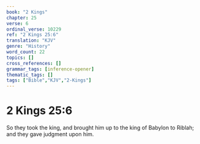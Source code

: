 ```yaml
---
book: "2 Kings"
chapter: 25
verse: 6
ordinal_verse: 10229
ref: "2 Kings 25:6"
translation: "KJV"
genre: "History"
word_count: 22
topics: []
cross_references: []
grammar_tags: [inference-opener]
thematic_tags: []
tags: ["Bible","KJV","2-Kings"]
---
```


# 2 Kings 25:6

So they took the king, and brought him up to the king of Babylon to Riblah; and they gave judgment upon him.

